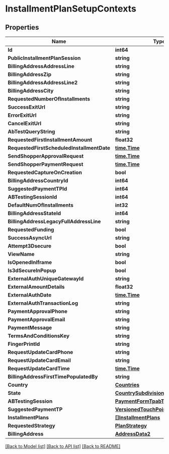 # InstallmentPlanSetupContexts

## Properties

Name | Type | Description | Notes
------------ | ------------- | ------------- | -------------
**Id** | **int64** |  | 
**PublicInstallmentPlanSession** | **string** |  | [optional] 
**BillingAddressAddressLine** | **string** |  | [optional] 
**BillingAddressZip** | **string** |  | [optional] 
**BillingAddressAddressLine2** | **string** |  | [optional] 
**BillingAddressCity** | **string** |  | [optional] 
**RequestedNumberOfInstallments** | **string** |  | [optional] 
**SuccessExitUrl** | **string** |  | [optional] 
**ErrorExitUrl** | **string** |  | [optional] 
**CancelExitUrl** | **string** |  | [optional] 
**AbTestQueryString** | **string** |  | [optional] 
**RequestedFirstInstallmentAmount** | **float32** |  | 
**RequestedFirstScheduledInstallmentDate** | [**time.Time**](time.Time.md) |  | [optional] 
**SendShopperApprovalRequest** | [**time.Time**](time.Time.md) |  | [optional] 
**SendShopperPaymentRequest** | [**time.Time**](time.Time.md) |  | [optional] 
**RequestedCaptureOnCreation** | **bool** |  | [optional] 
**BillingAddressCountryId** | **int64** |  | [optional] 
**SuggestedPaymentTPId** | **int64** |  | [optional] 
**ABTestingSessionId** | **int64** |  | [optional] 
**DefaultNumOfInstallments** | **int32** |  | 
**BillingAddressStateId** | **int64** |  | [optional] 
**BillingAddressLegacyFullAddressLine** | **string** |  | [optional] 
**RequestedFunding** | **bool** |  | [optional] 
**SuccessAsyncUrl** | **string** |  | [optional] 
**Attempt3Dsecure** | **bool** |  | [optional] 
**ViewName** | **string** |  | [optional] 
**IsOpenedInIframe** | **bool** |  | 
**Is3dSecureInPopup** | **bool** |  | [optional] 
**ExternalAuthUniqueGatewayId** | **string** |  | [optional] 
**ExternalAmountDetails** | **float32** |  | 
**ExternalAuthDate** | [**time.Time**](time.Time.md) |  | 
**ExternalAuthTransactionLog** | **string** |  | [optional] 
**PaymentApprovalPhone** | **string** |  | [optional] 
**PaymentApprovalEmail** | **string** |  | [optional] 
**PaymentMessage** | **string** |  | [optional] 
**TermsAndConditionsKey** | **string** |  | [optional] 
**FingerPrintId** | **string** |  | [optional] 
**RequestUpdateCardPhone** | **string** |  | [optional] 
**RequestUpdateCardEmail** | **string** |  | [optional] 
**RequestUpdateCardTime** | [**time.Time**](time.Time.md) |  | [optional] 
**BillingAddressFirstTimePopulatedBy** | **string** |  | [optional] 
**Country** | [**Countries**](Countries.md) |  | [optional] 
**State** | [**CountrySubdivisions**](CountrySubdivisions.md) |  | [optional] 
**ABTestingSession** | [**PaymentFormTpabTestingDefinition**](PaymentFormTPABTestingDefinition.md) |  | [optional] 
**SuggestedPaymentTP** | [**VersionedTouchPoints**](VersionedTouchPoints.md) |  | [optional] 
**InstallmentPlans** | [**[]InstallmentPlans**](InstallmentPlans.md) |  | [optional] 
**RequestedStrategy** | [**PlanStrategy**](PlanStrategy.md) |  | [optional] 
**BillingAddress** | [**AddressData2**](AddressData2.md) |  | [optional] 

[[Back to Model list]](../README.md#documentation-for-models) [[Back to API list]](../README.md#documentation-for-api-endpoints) [[Back to README]](../README.md)


